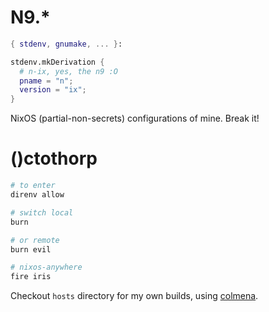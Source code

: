 # N9.*

```nix
{ stdenv, gnumake, ... }:

stdenv.mkDerivation {
  # n-ix, yes, the n9 :O
  pname = "n";
  version = "ix";
}
```

NixOS (partial-non-secrets) configurations of mine. Break it!

# ()ctothorp

```bash
# to enter
direnv allow

# switch local
burn

# or remote
burn evil

# nixos-anywhere
fire iris
```

Checkout `hosts` directory for my own builds, using [colmena](https://github.com/zhaofengli/colmena).
